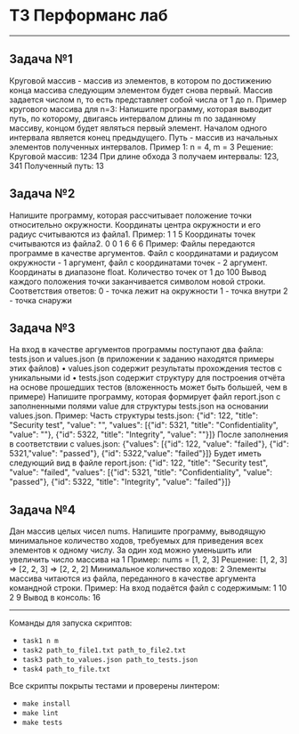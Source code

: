 # ТЗ Перформанс лаб
-----------------------------------------------
## Задача №1
Круговой массив - массив из элементов, в котором по достижению конца массива следующим
элементом будет снова первый. Mассив задается числом n, то есть представляет собой числа от 1
до n.
Пример кругового массива для n=3:
Напишите программу, которая выводит путь, по которому, двигаясь интервалом длины m по
заданному массиву, концом будет являться первый элемент.
Началом одного интервала является конец предыдущего. Путь - массив из начальных элементов
полученных интервалов.
Пример 1:
n = 4, m = 3
Решение:
Круговой массив: 1234 При длине обхода 3 получаем интервалы: 123, 341
Полученный путь: 13

## Задача №2
Напишите программу, которая рассчитывает положение точки относительно окружности.
Координаты центра окружности и его радиус считываются из файла1.
Пример:
1 1
5
Координаты точек считываются из файла2.
0 0
1 6
6 6
Пример:
Файлы передаются программе в качестве аргументов. Файл с координатами и радиусом
окружности - 1 аргумент, файл с координатами точек - 2 аргумент.
Координаты в диапазоне float.
Количество точек от 1 до 100
Вывод каждого положения точки заканчивается символом новой строки.
Соответствия ответов:
0 - точка лежит на окружности
1 - точка внутри
2 - точка снаружи

## Задача №3
На вход в качестве аргументов программы поступают два файла: tests.json и values.json (в
приложении к заданию находятся примеры этих файлов)
•
values.json содержит результаты прохождения тестов с уникальными id
•
tests.json содержит структуру для построения отчёта на основе прошедших тестов
(вложенность может быть большей, чем в примере)
Напишите программу, которая формирует файл report.json с заполненными полями value для
структуры tests.json на основании values.json.
Пример:
Часть структуры tests.json:
{"id": 122, "title": "Security test", "value": "", "values":
[{"id": 5321, "title": "Confidentiality", "value": ""},
{"id": 5322, "title": "Integrity", "value": ""}]}
После заполнения в соответствии с values.json:
{"values": [{"id": 122, "value": "failed"}, {"id": 5321,"value": "passed"}, {"id": 5322,"value": "failed"}]}
Будет иметь следующий вид в файле report.json:
{"id": 122, "title": "Security test", "value": "failed", "values":
[{"id": 5321, "title": "Confidentiality", "value": "passed"},
{"id": 5322, "title": "Integrity", "value": "failed"}]}

## Задача №4
Дан массив целых чисел nums. Напишите программу, выводящую минимальное количество ходов,
требуемых для приведения всех элементов к одному числу. За один ход можно уменьшить или
увеличить число массива на 1
Пример:
nums = [1, 2, 3]
Решение: [1, 2, 3] => [2, 2, 3] => [2, 2, 2]
Минимальное количество ходов: 2
Элементы массива читаются из файла, переданного в качестве аргумента командной строки.
Пример:
На вход подаётся файл с содержимым:
1
10
2
9
Вывод в консоль:
16
______
Команды для запуска скриптов:
- `task1 n m`
- `task2 path_to_file1.txt path_to_file2.txt`
- `task3 path_to_values.json path_to_tests.json`
- `task4 path_to_file.txt`

Все скрипты покрыты тестами и проверены линтером:
- `make install`
- `make lint`
- `make tests`
